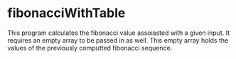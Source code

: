# fibonacciWithTable
This program calculates the fibonacci value assoiasted with a given input. 
It requires an empty array to be passed in as well. This empty array holds the values of the previously computted fibonacci sequence.
